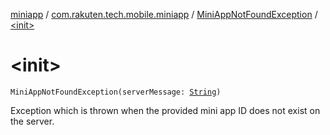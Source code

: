 [miniapp](../../index.md) / [com.rakuten.tech.mobile.miniapp](../index.md) / [MiniAppNotFoundException](index.md) / [&lt;init&gt;](./-init-.md)

# &lt;init&gt;

`MiniAppNotFoundException(serverMessage: `[`String`](https://kotlinlang.org/api/latest/jvm/stdlib/kotlin/-string/index.html)`)`

Exception which is thrown when the provided mini app ID
does not exist on the server.

